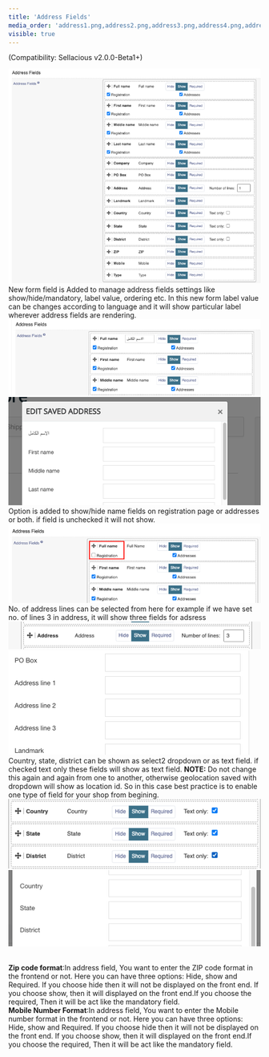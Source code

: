 ```yaml
---
title: 'Address Fields'
media_order: 'address1.png,address2.png,address3.png,address4.png,address5.png,address6.png,address7.png,address8.png'
visible: true
---
```


(Compatibility: Sellacious v2.0.0-Beta1+)

![](address1.png)
New form field is Added to manage address fields settings like show/hide/mandatory, label value, ordering etc. In this new form label value can be changes according to language and it will show particular label wherever address fields are rendering. 
![](address2.png)![](address3.png)
Option is added to show/hide name fields on registration page or addresses or both. if field is unchecked it will not show.
![](address4.png)
No. of address lines can be selected from here for example if we have set no. of lines 3 in address, it will show three fields for adsress
![](address5.png)![](address6.png)
Country, state, district can be shown as select2 dropdown or as text field. if checked text only these fields will show as text field.
**NOTE:** Do not change this again and again from one to another, otherwise geolocation saved with dropdown will show as location id. So in this case best practice is to enable one type of field for your shop from begining.
![](address7.png)![](address8.png)

<br>**Zip code format**:In address field, You want to enter the ZIP code format in the frontend or not. Here you can have three options: Hide, show and Required. If you choose hide then it will not be displayed on the front end. If you choose show, then it will displayed on the front end.If you choose the required, Then it will be act like the mandatory field.
<br>**Mobile Number Format**:In address field, You want to enter the Mobile number format in the frontend or not. Here you can have three options: Hide, show and Required. If you choose hide then it will not be displayed on the front end. If you choose show, then it will displayed on the front end.If you choose the required, Then it will be act like the mandatory field.